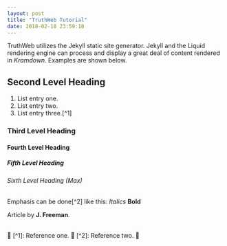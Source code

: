 ```yaml
---
layout: post
title: "TruthWeb Tutorial"
date: 2018-02-18 23:59:18
---
```


TruthWeb utilizes the Jekyll static site generator. Jekyll and the Liquid rendering engine can process and display a great deal of content rendered in *Kramdown.* Examples are shown below.

## Second Level Heading
1. List entry one.
2. List entry two.
3. List entry three.[^1]

### Third Level Heading

#### Fourth Level Heading
##### Fifth Level Heading
###### Sixth Level Heading (Max)

Emphasis can be done[^2] like this: *Italics* **Bold**

Article by **J. Freeman**.

<br />

[^1]: Reference one.

[^2]: Reference two.

